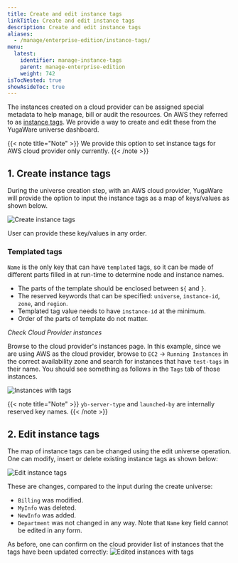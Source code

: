 ```yaml
---
title: Create and edit instance tags
linkTitle: Create and edit instance tags
description: Create and edit instance tags
aliases:
  - /manage/enterprise-edition/instance-tags/
menu:
  latest:
    identifier: manage-instance-tags
    parent: manage-enterprise-edition
    weight: 742
isTocNested: true
showAsideToc: true
---
```


The instances created on a cloud provider can be assigned special metadata to help manage, bill or audit the resources. On AWS they referred to as
[instance tags](https://docs.aws.amazon.com/AWSEC2/latest/UserGuide/Using_Tags.html). We provide a way to create and edit these from the
YugaWare universe dashboard.

{{< note title="Note" >}}
We provide this option to set instance tags for AWS cloud provider only currently.
{{< /note >}}

## 1. Create instance tags

During the universe creation step, with an AWS cloud provider, YugaWare will provide the option to input the instance tags as a map of keys/values as shown below.

![Create instance tags](/images/ee/inst-tags-1.png)

User can provide these key/values in any order.

### Templated tags

`Name` is the only key that can have `templated` tags, so it can be made of different parts filled in at run-time to determine node and instance names.

- The parts of the template should be enclosed between `${` and `}`.
- The reserved keywords that can be specified: `universe`, `instance-id`, `zone`, and `region`.
- Templated tag value needs to have `instance-id` at the minimum.
- Order of the parts of template do not matter.

*Check Cloud Provider instances*

Browse to the cloud provider's instances page. In this example, since we are using AWS as the cloud provider, browse to `EC2` -> `Running Instances`
in the correct availability zone and search for instances that have `test-tags` in their name. You should see something as follows in the
`Tags` tab of those instances.

![Instances with tags](/images/ee/inst-tags-aws-1.png)

{{< note title="Note" >}}
`yb-server-type` and `launched-by` are internally reserved key names.
{{< /note >}}

## 2. Edit instance tags

The map of instance tags can be changed using the edit universe operation. One can modify, insert or delete existing instance tags as shown below:

![Edit instance tags](/images/ee/inst-tags-2.png)

These are changes, compared to the input during the create universe:

- `Billing` was modified.
- `MyInfo` was deleted.
- `NewInfo` was added.
- `Department` was not changed in any way.
Note that `Name` key field cannot be edited in any form.

As before, one can confirm on the cloud provider list of instances that the tags have been updated correctly:
![Edited instances with tags](/images/ee/inst-tags-aws-2.png)

